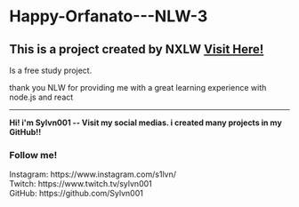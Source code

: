 # Happy-Orfanato---NLW-3

<h2>This is a project created by NXLW  <a href="https://rocketseat.com.br"> Visit Here! </a> </h2>
<p>Is a free study project.</p>
<p>thank you NLW for providing me with a great learning experience with node.js and react </p>
<hr>

<strong> Hi! i'm Sylvn001 -- Visit my social medias. i created many projects in my GitHub!! </strong>

<h3> Follow me! </h3>
Instagram: https://www.instagram.com/s1lvn/ <br> 
Twitch: https://www.twitch.tv/sylvn001 <br>
GitHub: https://github.com/Sylvn001 <br>
